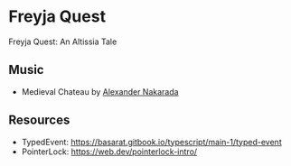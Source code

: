 # Freyja Quest
Freyja Quest: An Altissia Tale

## Music
* Medieval Chateau by [Alexander Nakarada](https://www.free-stock-music.com/alexander-nakarada-medieval-chateau.html)

## Resources
* TypedEvent: https://basarat.gitbook.io/typescript/main-1/typed-event
* PointerLock: https://web.dev/pointerlock-intro/

